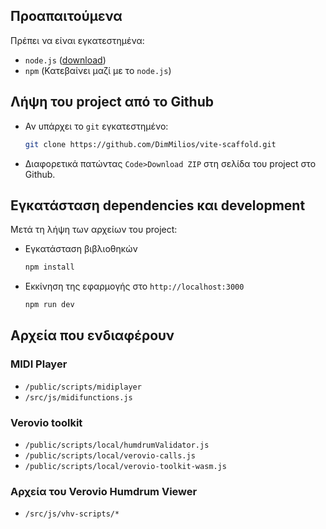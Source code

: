 ## Προαπαιτούμενα
Πρέπει να είναι εγκατεστημένα:
- `node.js` ([download](https://nodejs.dev/download))
- `npm` (Κατεβαίνει μαζί με το `node.js`)

## Λήψη του project από το Github
- Αν υπάρχει το `git` εγκατεστημένο:
  ```sh
  git clone https://github.com/DimMilios/vite-scaffold.git
  ```
- Διαφορετικά πατώντας `Code>Download ZIP` στη σελίδα του project στο Github.

## Εγκατάσταση dependencies και development
Μετά τη λήψη των αρχείων του project:
  - Εγκατάσταση βιβλιοθηκών
    ```sh
    npm install
    ```
  - Εκκίνηση της εφαρμογής στο `http://localhost:3000`
    ```sh
    npm run dev
    ```

## Αρχεία που ενδιαφέρουν

### MIDI Player
- `/public/scripts/midiplayer`
- `/src/js/midifunctions.js`

### Verovio toolkit
- `/public/scripts/local/humdrumValidator.js`
- `/public/scripts/local/verovio-calls.js`
- `/public/scripts/local/verovio-toolkit-wasm.js`

### Αρχεία του Verovio Humdrum Viewer
- `/src/js/vhv-scripts/*`